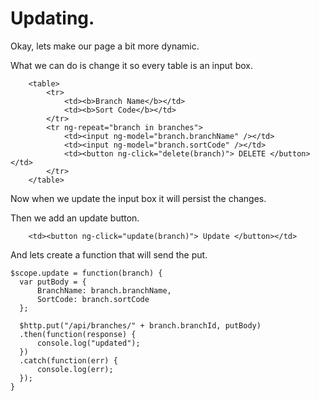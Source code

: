 # Updating.

Okay, lets make our page a bit more dynamic.

What we can do is change it so every table is an input box.

```
    <table>
        <tr>
            <td><b>Branch Name</b></td>
            <td><b>Sort Code</b></td>
        </tr>
        <tr ng-repeat="branch in branches">
            <td><input ng-model="branch.branchName" /></td>
            <td><input ng-model="branch.sortCode" /></td>
            <td><button ng-click="delete(branch)"> DELETE </button></td>
        </tr>
    </table>
```

Now when we update the input box it will persist the changes.

Then we add an update button.

```
    <td><button ng-click="update(branch)"> Update </button></td>
```

And lets create a function that will send the put.

```
$scope.update = function(branch) {
  var putBody = {
      BranchName: branch.branchName,
      SortCode: branch.sortCode
  };

  $http.put("/api/branches/" + branch.branchId, putBody)
  .then(function(response) {
      console.log("updated");
  })
  .catch(function(err) {
      console.log(err);
  });
}
```